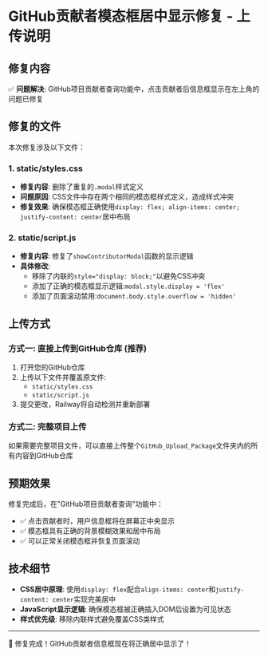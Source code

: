 # GitHub贡献者模态框居中显示修复 - 上传说明

## 修复内容
✅ **问题解决**: GitHub项目贡献者查询功能中，点击贡献者后信息框显示在左上角的问题已修复

## 修复的文件
本次修复涉及以下文件：

### 1. static/styles.css
- **修复内容**: 删除了重复的`.modal`样式定义
- **问题原因**: CSS文件中存在两个相同的模态框样式定义，造成样式冲突
- **修复效果**: 确保模态框正确使用`display: flex; align-items: center; justify-content: center`居中布局

### 2. static/script.js  
- **修复内容**: 修复了`showContributorModal`函数的显示逻辑
- **具体修改**:
  - 移除了内联的`style="display: block;"`以避免CSS冲突
  - 添加了正确的模态框显示逻辑:`modal.style.display = 'flex'`
  - 添加了页面滚动禁用:`document.body.style.overflow = 'hidden'`

## 上传方式

### 方式一: 直接上传到GitHub仓库 (推荐)
1. 打开您的GitHub仓库
2. 上传以下文件并覆盖原文件:
   - `static/styles.css`
   - `static/script.js`
3. 提交更改，Railway将自动检测并重新部署

### 方式二: 完整项目上传
如果需要完整项目文件，可以直接上传整个`GitHub_Upload_Package`文件夹内的所有内容到GitHub仓库

## 预期效果
修复完成后，在"GitHub项目贡献者查询"功能中：
- ✅ 点击贡献者时，用户信息框将在屏幕正中央显示
- ✅ 模态框具有正确的背景模糊效果和居中布局  
- ✅ 可以正常关闭模态框并恢复页面滚动

## 技术细节
- **CSS居中原理**: 使用`display: flex`配合`align-items: center`和`justify-content: center`实现完美居中
- **JavaScript显示逻辑**: 确保模态框被正确插入DOM后设置为可见状态
- **样式优先级**: 移除内联样式避免覆盖CSS类样式

---
🎉 修复完成！GitHub贡献者信息框现在将正确居中显示了！